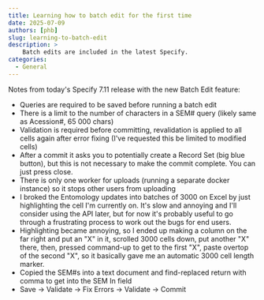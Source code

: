 ```yaml
---
title: Learning how to batch edit for the first time
date: 2025-07-09
authors: [phb]
slug: learning-to-batch-edit
description: >
    Batch edits are included in the latest Specify.
categories:
  - General
---
```


Notes from today's Specify 7.11 release with the new Batch Edit feature:

- Queries are required to be saved before running a batch edit
- There is a limit to the number of characters in a SEM# query (likely same as Acession#, 65 000 chars)
- Validation is required before committing, revalidation is applied to all cells again after error fixing (I've requested this be limited to modified cells)
- After a commit it asks you to potentially create a Record Set (big blue button), but this is not necessary to make the commit complete. You can just press close.
- There is only one worker for uploads (running a separate docker instance) so it stops other users from uploading
- I broked the Entomology updates into batches of 3000 on Excel by just highlighting the cell I'm currently on. It's slow and annoying and I'll consider using the API later, but for now it's probably useful to go through a frustrating process to work out the bugs for end users.
- Highlighting became annoying, so I ended up making a column on the far right and put an "X" in it, scrolled 3000 cells down, put another "X" there, then, pressed command-up to get to the first "X", paste overtop of the second "X", so it basically gave me an automatic 3000 cell length marker.
- Copied the SEM#s into a text document and find-replaced return with comma to get into the SEM In field
- Save -> Validate -> Fix Errors -> Validate -> Commit